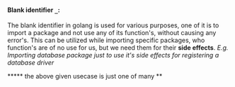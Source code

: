 #### Blank identifier `_`:
The blank identifier in golang is used for various purposes, one of it is to import a package and not use any of its function's, without causing any error's. This can be utilized while importing specific packages, who function's are of no use for us, but we need them for their **side effects**.
 *E.g. Importing database package just to use it's side effects for registering a database driver*

**\*\*\* the above given usecase is just one of many **